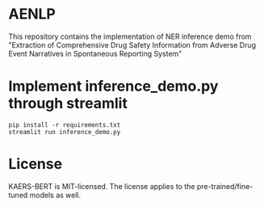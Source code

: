 # AENLP
This repository contains the implementation of NER inference demo from "Extraction of Comprehensive Drug Safety Information from Adverse Drug Event Narratives in Spontaneous Reporting System"

# Implement inference_demo.py through streamlit
``` 
pip install -r requirements.txt
streamlit run inference_demo.py
```

# License
KAERS-BERT is MIT-licensed. The license applies to the pre-trained/fine-tuned models as well.
